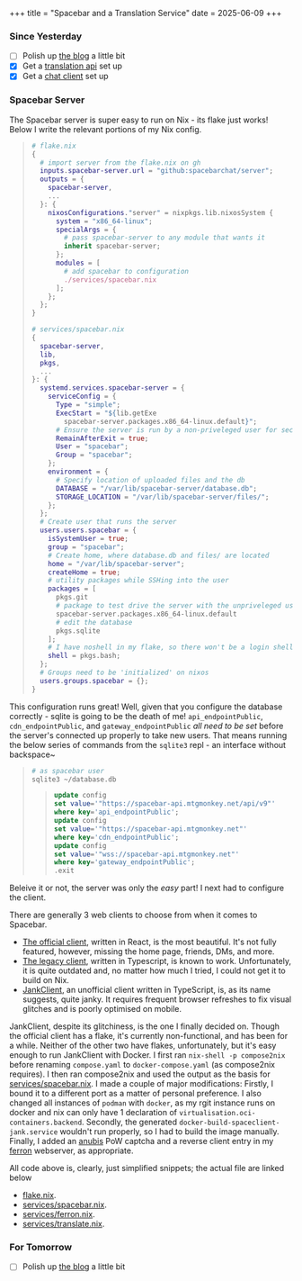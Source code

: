 +++
title = "Spacebar and a Translation Service"
date = 2025-06-09
+++

### Since Yesterday

- [ ] Polish up [the blog](https://blog.mtgmonkey.net) a little bit
- [X] Get a [translation api](https://translate.mtgmonkey.net) set up
- [X] Get a [chat client](https://chat.mtgmonkey.net) set up

### Spacebar Server

The Spacebar server is super easy to run on Nix - its flake just works! Below I write the relevant portions of my Nix config.

> ```nix
> # flake.nix
> {
>   # import server from the flake.nix on gh
>   inputs.spacebar-server.url = "github:spacebarchat/server";
>   outputs = {
>     spacebar-server,
>     ...
>   }: {
>     nixosConfigurations."server" = nixpkgs.lib.nixosSystem {
>       system = "x86_64-linux";
>       specialArgs = {
>         # pass spacebar-server to any module that wants it
>         inherit spacebar-server;
>       };
>       modules = [
>         # add spacebar to configuration
>         ./services/spacebar.nix
>       ];
>     };
>   };
> }
> ```
>
> ```nix
> # services/spacebar.nix
> {
>   spacebar-server,
>   lib,
>   pkgs,
>   ...
> }: {
>   systemd.services.spacebar-server = {
>     serviceConfig = {
>       Type = "simple";
>       ExecStart = "${lib.getExe
>         spacebar-server.packages.x86_64-linux.default}";
>       # Ensure the server is run by a non-priveleged user for security
>       RemainAfterExit = true;
>       User = "spacebar";
>       Group = "spacebar";
>     };
>     environment = {
>       # Specify location of uploaded files and the db
>       DATABASE = "/var/lib/spacebar-server/database.db";
>       STORAGE_LOCATION = "/var/lib/spacebar-server/files/";
>     };
>   };
>   # Create user that runs the server
>   users.users.spacebar = {
>     isSystemUser = true;
>     group = "spacebar";
>     # Create home, where database.db and files/ are located
>     home = "/var/lib/spacebar-server";
>     createHome = true;
>     # utility packages while SSHing into the user
>     packages = [
>       pkgs.git
>       # package to test drive the server with the unpriveleged user
>       spacebar-server.packages.x86_64-linux.default
>       # edit the database
>       pkgs.sqlite
>     ];
>     # I have noshell in my flake, so there won't be a login shell unless it's specified
>     shell = pkgs.bash;
>   };
>   # Groups need to be 'initialized' on nixos
>   users.groups.spacebar = {};
> }
> ```

This configuration runs great! Well, given that you configure the database correctly - sqlite is going to be the death of me! `api_endpointPublic`, `cdn_endpointPublic`, and `gateway_endpointPublic` *all need to be set* before the server's connected up properly to take new users. That means running the below series of commands from the `sqlite3` repl - an interface without backspace~

> ```bash
> # as spacebar user
> sqlite3 ~/database.db
> ```
>> ```sql
>> update config
>> set value='"https://spacebar-api.mtgmonkey.net/api/v9"'
>> where key='api_endpointPublic';
>> update config
>> set value='"https://spacebar-api.mtgmonkey.net"'
>> where key='cdn_endpointPublic';
>> update config
>> set value='"wss://spacebar-api.mtgmonkey.net"'
>> where key='gateway_endpointPublic';
>> .exit
>> ```

Beleive it or not, the server was only the *easy* part! I next had to configure the client.

There are generally 3 web clients to choose from when it comes to Spacebar.
- [The official client](https://github.com/spacebarchat/client), written in React, is the most beautiful. It's not fully featured, however, missing the home page, friends, DMs, and more.
- [The legacy client](https://github.com/spacebarchat/client/tree/legacy-v2), written in Typescript, is known to work. Unfortunately, it is quite outdated and, no matter how much I tried, I could not get it to build on Nix.
- [JankClient](https://github.com/MathMan05/JankClient), an unofficial client written in TypeScript, is, as its name suggests, quite janky. It requires frequent browser refreshes to fix visual glitches and is poorly optimised on mobile.

JankClient, despite its glitchiness, is the one I finally decided on. Though the official client has a flake, it's currently non-functional, and has been for a while. Neither of the other two have flakes, unfortunately, but it's easy enough to run JankClient with Docker. I first ran `nix-shell -p compose2nix` before renaming `compose.yaml` to `docker-compose.yaml` (as compose2nix requires). I then ran compose2nix and used the output as the basis for [services/spacebar.nix](https://git.mtgmonkey.net/server-configuration.git/tree/services/spacebar.nix). I made a couple of major modifications: Firstly, I bound it to a different port as a matter of personal preference. I also changed all instances of `podman` with `docker`, as my rgit instance runs on docker and nix can only have 1 declaration of `virtualisation.oci-containers.backend`. Secondly, the generated `docker-build-spaceclient-jank.service` wouldn't run properly, so I had to build the image manually. Finally, I added an [anubis](https://github.com/TecharoHQ/anubis) PoW captcha and a reverse client entry in my [ferron](https://www.ferronweb.org) webserver, as appropriate.

All code above is, clearly, just simplified snippets; the actual file are linked below
- [flake.nix](https://git.mtgmonkey.net/server-configuration.git/tree/flake.nix).
- [services/spacebar.nix](https://git.mtgmonkey.net/server-configuration.git/tree/services/spacebar.nix).
- [services/ferron.nix](https://git.mtgmonkey.net/server-configuration.git/tree/services/ferron.nix).
- [services/translate.nix](https://git.mtgmonkey.net/server-configuration.git/tree/services/ferron.nix).

### For Tomorrow

- [ ] Polish up [the blog](https://blog.mtgmonkey.net) a little bit
